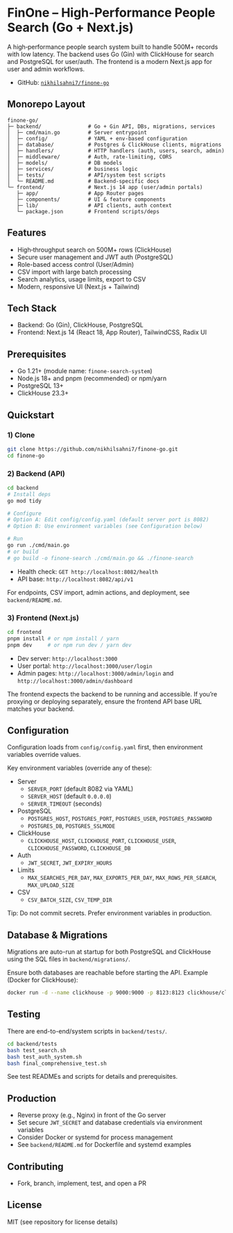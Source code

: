 # FinOne – High-Performance People Search (Go + Next.js)

A high‑performance people search system built to handle 500M+ records with low latency. The backend uses Go (Gin) with ClickHouse for search and PostgreSQL for user/auth. The frontend is a modern Next.js app for user and admin workflows.

- GitHub: [`nikhilsahni7/finone-go`](https://github.com/nikhilsahni7/finone-go)

## Monorepo Layout

```
finone-go/
├─ backend/               # Go + Gin API, DBs, migrations, services
│  ├─ cmd/main.go         # Server entrypoint
│  ├─ config/             # YAML + env-based configuration
│  ├─ database/           # Postgres & ClickHouse clients, migrations
│  ├─ handlers/           # HTTP handlers (auth, users, search, admin)
│  ├─ middleware/         # Auth, rate-limiting, CORS
│  ├─ models/             # DB models
│  ├─ services/           # business logic
│  ├─ tests/              # API/system test scripts
│  └─ README.md           # Backend-specific docs
└─ frontend/              # Next.js 14 app (user/admin portals)
   ├─ app/                # App Router pages
   ├─ components/         # UI & feature components
   ├─ lib/                # API clients, auth context
   └─ package.json        # Frontend scripts/deps
```

## Features

- High‑throughput search on 500M+ rows (ClickHouse)
- Secure user management and JWT auth (PostgreSQL)
- Role-based access control (User/Admin)
- CSV import with large batch processing
- Search analytics, usage limits, export to CSV
- Modern, responsive UI (Next.js + Tailwind)

## Tech Stack

- Backend: Go (Gin), ClickHouse, PostgreSQL
- Frontend: Next.js 14 (React 18, App Router), TailwindCSS, Radix UI

## Prerequisites

- Go 1.21+ (module name: `finone-search-system`)
- Node.js 18+ and pnpm (recommended) or npm/yarn
- PostgreSQL 13+
- ClickHouse 23.3+

## Quickstart

### 1) Clone

```bash
git clone https://github.com/nikhilsahni7/finone-go.git
cd finone-go
```

### 2) Backend (API)

```bash
cd backend
# Install deps
go mod tidy

# Configure
# Option A: Edit config/config.yaml (default server port is 8082)
# Option B: Use environment variables (see Configuration below)

# Run
go run ./cmd/main.go
# or build
# go build -o finone-search ./cmd/main.go && ./finone-search
```

- Health check: `GET http://localhost:8082/health`
- API base: `http://localhost:8082/api/v1`

For endpoints, CSV import, admin actions, and deployment, see `backend/README.md`.

### 3) Frontend (Next.js)

```bash
cd frontend
pnpm install # or npm install / yarn
pnpm dev     # or npm run dev / yarn dev
```

- Dev server: `http://localhost:3000`
- User portal: `http://localhost:3000/user/login`
- Admin pages: `http://localhost:3000/admin/login` and `http://localhost:3000/admin/dashboard`

The frontend expects the backend to be running and accessible. If you’re proxying or deploying separately, ensure the frontend API base URL matches your backend.

## Configuration

Configuration loads from `config/config.yaml` first, then environment variables override values.

Key environment variables (override any of these):

- Server
  - `SERVER_PORT` (default 8082 via YAML)
  - `SERVER_HOST` (default `0.0.0.0`)
  - `SERVER_TIMEOUT` (seconds)
- PostgreSQL
  - `POSTGRES_HOST`, `POSTGRES_PORT`, `POSTGRES_USER`, `POSTGRES_PASSWORD`
  - `POSTGRES_DB`, `POSTGRES_SSLMODE`
- ClickHouse
  - `CLICKHOUSE_HOST`, `CLICKHOUSE_PORT`, `CLICKHOUSE_USER`, `CLICKHOUSE_PASSWORD`, `CLICKHOUSE_DB`
- Auth
  - `JWT_SECRET`, `JWT_EXPIRY_HOURS`
- Limits
  - `MAX_SEARCHES_PER_DAY`, `MAX_EXPORTS_PER_DAY`, `MAX_ROWS_PER_SEARCH`, `MAX_UPLOAD_SIZE`
- CSV
  - `CSV_BATCH_SIZE`, `CSV_TEMP_DIR`

Tip: Do not commit secrets. Prefer environment variables in production.

## Database & Migrations

Migrations are auto-run at startup for both PostgreSQL and ClickHouse using the SQL files in `backend/migrations/`.

Ensure both databases are reachable before starting the API. Example (Docker for ClickHouse):

```bash
docker run -d --name clickhouse -p 9000:9000 -p 8123:8123 clickhouse/clickhouse-server
```

## Testing

There are end-to-end/system scripts in `backend/tests/`.

```bash
cd backend/tests
bash test_search.sh
bash test_auth_system.sh
bash final_comprehensive_test.sh
```

See test READMEs and scripts for details and prerequisites.

## Production

- Reverse proxy (e.g., Nginx) in front of the Go server
- Set secure `JWT_SECRET` and database credentials via environment variables
- Consider Docker or systemd for process management
- See `backend/README.md` for Dockerfile and systemd examples

## Contributing

- Fork, branch, implement, test, and open a PR

## License

MIT (see repository for license details)
